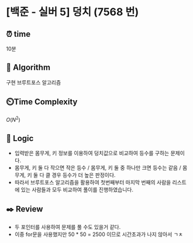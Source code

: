 # [백준 - 실버 5] 덩치 (7568 번)

## ⏰  **time**

10분

## :pushpin: **Algorithm**

구현
브루트포스 알고리즘

## ⏲️**Time Complexity**

$O(N^2)$

## :round_pushpin: **Logic**

- 입력받은 몸무게, 키 정보를 이용하여 덩치값으로 비교하여 등수를 구하는 문제이다.
- 몸무게, 키 둘 다 작으면 작은 등수 / 몸무게, 키 둘 중 하나만 크면 등수는 같음 / 몸무게, 키 둘 다 클 경우 등수가 더 높은 판정이다.
- 따라서 브루트포스 알고리즘을 활용하여 첫번째부터 마지막 번째의 사람을 리스트에 있는 사람들과 모두 비교하여 풀이를 진행하였습니다.

## :black_nib: **Review**

- 두 포인터를 사용하여 문제를 풀 수도 있을거 같다.
- 이중 for문을 사용했지만 50 * 50 = 2500 이므로 시간초과가 나지 않아서 ㄱㅊ